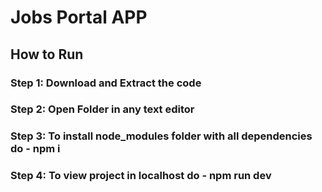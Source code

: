 # Jobs Portal APP

## How to Run

### Step 1: Download and Extract the code

### Step 2: Open Folder in any text editor

### Step 3: To install node_modules folder with all dependencies do - npm i

### Step 4: To view project in localhost do - npm run dev
